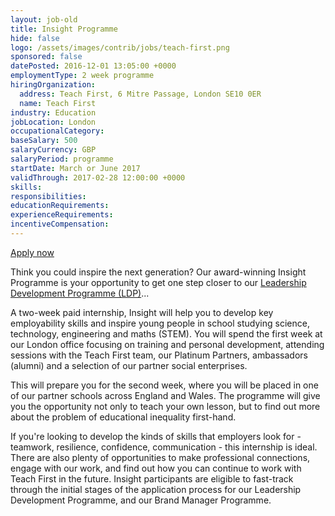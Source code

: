 ```yaml
---
layout: job-old
title: Insight Programme
hide: false
logo: /assets/images/contrib/jobs/teach-first.png
sponsored: false
datePosted: 2016-12-01 13:05:00 +0000
employmentType: 2 week programme
hiringOrganization:
  address: Teach First, 6 Mitre Passage, London SE10 0ER
  name: Teach First
industry: Education
jobLocation: London
occupationalCategory:
baseSalary: 500
salaryCurrency: GBP
salaryPeriod: programme
startDate: March or June 2017
validThrough: 2017-02-28 12:00:00 +0000
skills:
responsibilities:
educationRequirements:
experienceRequirements:
incentiveCompensation:
---
```

[Apply now](https://graduates.teachfirst.org.uk/apply)

Think you could inspire the next generation? Our award-winning Insight Programme is your opportunity to get one step closer to our [Leadership Development Programme (LDP)](https://graduates.teachfirst.org.uk/leadership-development-programme)...

A two-week paid internship, Insight will help you to develop key employability skills and inspire young people in school studying science, technology, engineering and maths (STEM). You will spend the first week at our London office focusing on training and personal development, attending sessions with the Teach First team, our Platinum Partners, ambassadors (alumni) and a selection of our partner social enterprises.

This will prepare you for the second week, where you will be placed in one of our partner schools across England and Wales. The programme will give you the opportunity not only to teach your own lesson, but to find out more about the problem of educational inequality first-hand.

If you're looking to develop the kinds of skills that employers look for - teamwork, resilience, confidence, communication - this internship is ideal. There are also plenty of opportunities to make professional connections, engage with our work, and find out how you can continue to work with Teach First in the future. Insight participants are eligible to fast-track through the initial stages of the application process for our Leadership Development Programme, and our Brand Manager Programme.
